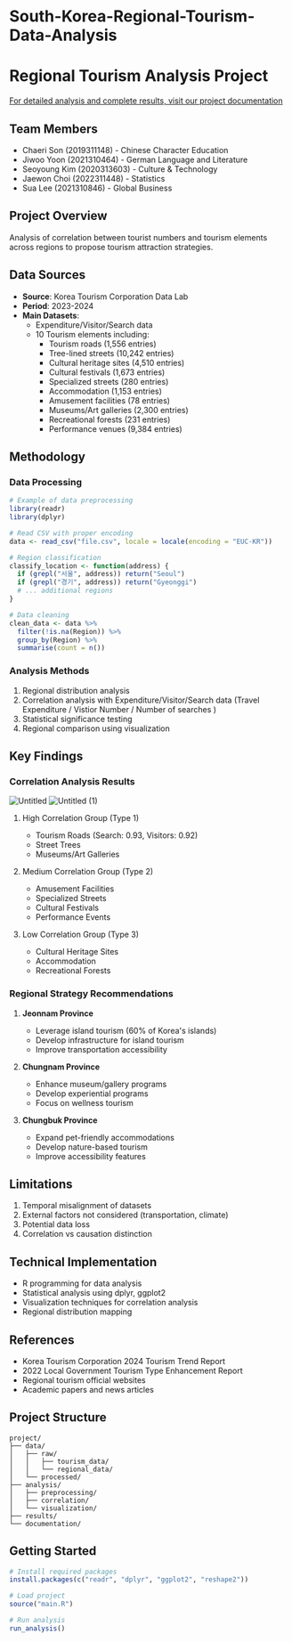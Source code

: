 # South-Korea-Regional-Tourism-Data-Analysis

# Regional Tourism Analysis Project

[For detailed analysis and complete results, visit our project documentation](https://hazel-grass-f77.notion.site/Project_4-93b08aaf0e0d406dba7ba6b90f4ac6d8)

## Team Members
- Chaeri Son (2019311148) - Chinese Character Education
- Jiwoo Yoon (2021310464) - German Language and Literature
- Seoyoung Kim (2020313603) - Culture & Technology
- Jaewon Choi (2022311448) - Statistics
- Sua Lee (2021310846) - Global Business

## Project Overview
Analysis of correlation between tourist numbers and tourism elements across regions to propose tourism attraction strategies.

## Data Sources
- **Source**: Korea Tourism Corporation Data Lab
- **Period**: 2023-2024
- **Main Datasets**:
  - Expenditure/Visitor/Search data
  - 10 Tourism elements including:
    - Tourism roads (1,556 entries)
    - Tree-lined streets (10,242 entries)
    - Cultural heritage sites (4,510 entries)
    - Cultural festivals (1,673 entries)
    - Specialized streets (280 entries)
    - Accommodation (1,153 entries)
    - Amusement facilities (78 entries)
    - Museums/Art galleries (2,300 entries)
    - Recreational forests (231 entries)
    - Performance venues (9,384 entries)

## Methodology

### Data Processing
```r
# Example of data preprocessing
library(readr)
library(dplyr)

# Read CSV with proper encoding
data <- read_csv("file.csv", locale = locale(encoding = "EUC-KR"))

# Region classification
classify_location <- function(address) {
  if (grepl("서울", address)) return("Seoul")
  if (grepl("경기", address)) return("Gyeonggi")
  # ... additional regions
}

# Data cleaning
clean_data <- data %>%
  filter(!is.na(Region)) %>%
  group_by(Region) %>%
  summarise(count = n())
```

### Analysis Methods
1. Regional distribution analysis
2. Correlation analysis with Expenditure/Visitor/Search data (Travel Expenditure / Vistior Number / Number of searches )
3. Statistical significance testing
4. Regional comparison using visualization

## Key Findings

### Correlation Analysis Results
![Untitled](https://github.com/user-attachments/assets/5f321e87-168d-448e-a47b-4987014d3972)
![Untitled (1)](https://github.com/user-attachments/assets/b19d1fc3-91c2-4cc3-b0e1-282b008811aa)

1. High Correlation Group (Type 1)
   - Tourism Roads (Search: 0.93, Visitors: 0.92)
   - Street Trees
   - Museums/Art Galleries

2. Medium Correlation Group (Type 2)
   - Amusement Facilities
   - Specialized Streets
   - Cultural Festivals
   - Performance Events

3. Low Correlation Group (Type 3)
   - Cultural Heritage Sites
   - Accommodation
   - Recreational Forests

### Regional Strategy Recommendations
1. **Jeonnam Province**
   - Leverage island tourism (60% of Korea's islands)
   - Develop infrastructure for island tourism
   - Improve transportation accessibility

2. **Chungnam Province**
   - Enhance museum/gallery programs
   - Develop experiential programs
   - Focus on wellness tourism

3. **Chungbuk Province**
   - Expand pet-friendly accommodations
   - Develop nature-based tourism
   - Improve accessibility features

## Limitations
1. Temporal misalignment of datasets
2. External factors not considered (transportation, climate)
3. Potential data loss
4. Correlation vs causation distinction

## Technical Implementation
- R programming for data analysis
- Statistical analysis using dplyr, ggplot2
- Visualization techniques for correlation analysis
- Regional distribution mapping

## References
- Korea Tourism Corporation 2024 Tourism Trend Report
- 2022 Local Government Tourism Type Enhancement Report
- Regional tourism official websites
- Academic papers and news articles

## Project Structure
```
project/
├── data/
│   ├── raw/
│   │   ├── tourism_data/
│   │   └── regional_data/
│   └── processed/
├── analysis/
│   ├── preprocessing/
│   ├── correlation/
│   └── visualization/
├── results/
└── documentation/
```

## Getting Started
```r
# Install required packages
install.packages(c("readr", "dplyr", "ggplot2", "reshape2"))

# Load project
source("main.R")

# Run analysis
run_analysis()
